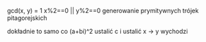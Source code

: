 gcd(x, y) = 1
x%2==0 || y%2==0
generowanie prymitywnych trójek pitagorejskich

dokładnie to samo co (a+bi)^2
ustalić c i ustalić x -> y wychodzi

